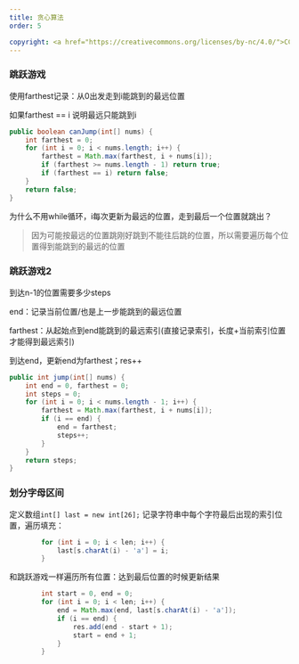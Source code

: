 ```yaml
---
title: 贪心算法
order: 5

copyright: <a href="https://creativecommons.org/licenses/by-nc/4.0/">CC BY-NC 4.0协议</a>
---
```


### 跳跃游戏

使用farthest记录：从0出发走到i能跳到的最远位置

如果farthest == i 说明最远只能跳到i

```java
public boolean canJump(int[] nums) {
    int farthest = 0;
    for (int i = 0; i < nums.length; i++) {
        farthest = Math.max(farthest, i + nums[i]);
        if (farthest >= nums.length - 1) return true;
        if (farthest == i) return false;
    }
    return false;
}
```

为什么不用while循环，i每次更新为最远的位置，走到最后一个位置就跳出？

> 因为可能按最远的位置跳刚好跳到不能往后跳的位置，所以需要遍历每个位置得到能跳到的最远的位置

### 跳跃游戏2

到达n-1的位置需要多少steps



end：记录当前位置/也是上一步能跳到的最远位置

farthest：从起始点到end能跳到的最远索引(直接记录索引，长度+当前索引位置才能得到最远索引)

到达end，更新end为farthest；res++

```java
public int jump(int[] nums) {
    int end = 0, farthest = 0;
    int steps = 0;
    for (int i = 0; i < nums.length - 1; i++) {
        farthest = Math.max(farthest, i + nums[i]);
        if (i == end) {
            end = farthest;
            steps++;
        }
    }
    return steps;
}
```

### 划分字母区间

定义数组`int[] last = new int[26];` 记录字符串中每个字符最后出现的索引位置，遍历填充：

```java
        for (int i = 0; i < len; i++) {
            last[s.charAt(i) - 'a'] = i;
        }
```

和跳跃游戏一样遍历所有位置：达到最后位置的时候更新结果

```java
        int start = 0, end = 0;
        for (int i = 0; i < len; i++) {
            end = Math.max(end, last[s.charAt(i) - 'a']);
            if (i == end) {
                res.add(end - start + 1);
                start = end + 1;
            }
        }
```


